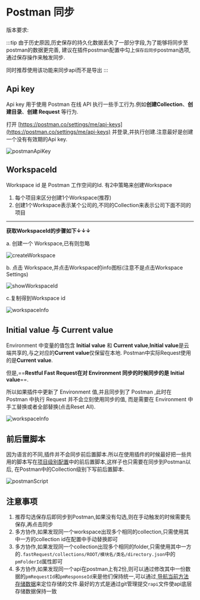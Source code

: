 # Postman 同步

版本要求: <Badge text="2023.2.3" />

:::tip
由于历史原因,历史保存的持久化数据丢失了一部分字段,为了能够将同步至postman的数据更完善,
建议在插件postman配置中勾上`保存后同步`postman选项,通过保存操作来触发同步.

同时推荐使用该功能来同步api而不是导出
:::

## Api key

Api key 用于使用 Postman 在线 API 执行一些手工行为.例如**创建Collection**、**创建目录**、**创建 Request** 等行为.

打开 [https://postman.co/settings/me/api-keys](https://postman.co/settings/me/api-keys) 并登录,并执行创建.注意最好是创建一个没有有效期的Api key.

![postmanApiKey](/img/2023.2.3/postmanApiKey.png)

## WorkspaceId

Workspace id 是 Postman 工作空间的Id. 有2中策略来创建Workspace

1. 每个项目来区分创建1个Workspace(推荐)
2. 创建1个Workspace表示某个公司的,不同的Collection来表示公司下面不同的项目

---

**获取WorkspaceId的步骤如下↓↓↓**

a. 创建一个 Workspace,已有则忽略

![createWorkspace](/img/2023.2.3/createWorkspace.png)

b. 点击 Workspace,并点击Workspace的info图标(注意不是点击Workspace Settings)

![showWorkspaceId](/img/2023.2.3/showWorkspaceId.png)

c.复制得到Workspace id

![workspaceInfo](/img/2023.2.3/workspaceInfo.png)

## Initial value 与 Current value

Environment 中变量的值包含 **Initial value** 和 **Current value**,**Initial value**是云端共享的,与之对应的**Current value**仅保留在本地.
Postman中实际Request使用的是**Current value**.

但是,==**Restful Fast Request在对 Environment 同步的时候同步的是 Initial value**==.

所以如果插件中更新了 Environment 值,并且同步到了 Postman ,此时在 Postman 中执行 Request 并不会立刻使用同步的值,
而是需要在 Environment 中手工替换或者全部替换(点击Reset All).

![workspaceInfo](/img/2023.2.3/resetEnvironmentValue.png)

## 前后置脚本

因为语言的不同,插件并不会同步前后置脚本.所以在使用插件的时候最好把一些共用的脚本写在[项目级别配置](./projectValueConfig.md)中的前后置脚本,这样子也只需要在同步到Postman以后,
在Postman中的Collection级别下写前后置脚本.

![postmanScript](/img/2023.2.3/postmanScript.png)

## 注意事项

1. 推荐勾选保存后即同步到Postman,如果没有勾选,则在手动触发的时候需要先保存,再点击同步
2. 多方协作,如果发现同一个workspace出现多个相同的collection,只需使用其中一方的collection id在配置中手动替换即可
3. 多方协作,如果发现同一个collection出现多个相同的folder,只需使用其中一方的`.fastRequest/collections/ROOT/模块名/类名/directory.json`中的`pmFolderId`属性即可
4. 多方协作,如果发现同一个api在postman上有2份,则可以通过修改其中一份数据的`pmRequestId`和`pmResponseId`来是他们保持统一,可以通过[<ColorIcon icon="storeData" /> 导航当前方法存储数据](./navigateCurrentMethodJson.md)来定位存储的文件.最好的方式是通过git管理提交`rapi`文件使api底层存储数据保持一致
